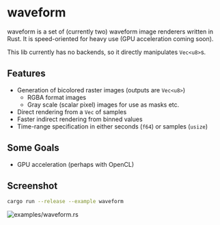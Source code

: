 # waveform

waveform is a set of (currently two) waveform image renderers written in Rust.
It is speed-oriented for heavy use (GPU acceleration coming soon).

This lib currently has no backends, so it directly manipulates `Vec<u8>`s.

## Features

* Generation of bicolored raster images (outputs are `Vec<u8>`)
  * RGBA format images
  * Gray scale (scalar pixel) images for use as masks etc.
* Direct rendering from a `Vec` of samples
* Faster indirect rendering from binned values
* Time-range specification in either seconds (`f64`) or samples (`usize`)

## Some Goals

* GPU acceleration (perhaps with OpenCL)



## Screenshot

```sh
cargo run --release --example waveform
```

![examples/waveform.rs](https://user-images.githubusercontent.com/29127111/27250722-dd579ff6-5370-11e7-99c2-7dc3e7705c14.png)


